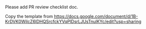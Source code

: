 Please add PR review checklist doc.

Copy the template from https://docs.google.com/document/d/1B-KrDVK0WiIcZ6lDHQSrcfckYVqPlDsrLJUsTnulKYc/edit?usp=sharing
